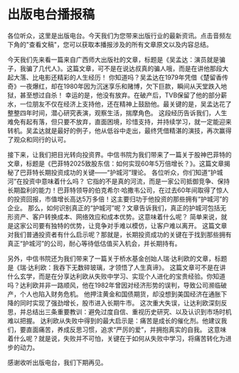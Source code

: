 # 出版电台播报稿

各位听众，这里是出版电台。今天我们为您带来出版行业的最新资讯。点击音频左下角的"查看文稿"，您可以获取本播报涉及的所有文章原文以及内容总结。

今天我们先来看一篇来自广西师大出版社的文章，标题是《吴孟达：演员就是骗子，我骗了几代人》。这篇文章，可不是在说达叔真的骗人哦，而是在讲他那段大起大落、比电影还精彩的人生经历！ 你知道吗？吴孟达在1979年凭借《楚留香传奇》一夜爆红，却在1980年因为沉迷享乐和赌博，欠下巨款，瞬间从天堂跌入地狱，甚至想过自杀！ 幸运的是，他没有放弃。在破产后，TVB保留了他的部分薪水，一位朋友不仅在经济上支持他，还在精神上鼓励他。最关键的是，吴孟达花了整整四年时间，潜心研究表演，观察生活，揣摩角色。 这段经历告诉我们，人生难免有起有落，但只要不放弃，直面困境，珍惜支持，并持续学习，就一定能迎来转机。吴孟达就是最好的例子，他从低谷中走出，最终凭借精湛的演技，再次赢得了观众和同行的认可。

接下来，让我们把目光转向投资界。中信书院为我们带来了一篇关于股神巴菲特的文章，标题是《巴菲特2025致股东信：如何实现60年5万倍增长？》。这篇文章揭秘了巴菲特长期投资成功的关键——“护城河”理论。 各位听众，你们知道“护城河”在投资中意味着什么吗？ 它指的不是真的河流，而是一家公司抵御竞争、保持长期盈利的能力！巴菲特领导的伯克希尔·哈撒韦公司，在过去60年间取得了惊人的投资回报，市值增长高达5万多倍！这主要归功于他投资的那些拥有“护城河”的企业。 那么，如何识别真正的“护城河”呢？文章告诉我们，真正的护城河包括无形资产、客户转换成本、网络效应和成本优势。这意味着什么呢？ 简单来说，就是这家公司要有独特的优势，让竞争对手难以模仿，让客户难以离开。 这篇文章对我们普通投资者有什么启示呢？那就是，长期投资成功的关键在于找到那些拥有真正“护城河”的公司，耐心等待低估值买入机会，并长期持有。

另外，中信书院还为我们带来了一篇关于桥水基金创始人瑞·达利欧的文章，标题是《瑞·达利欧：我吞下无数碎玻璃，才领悟了人生真谛》。 这篇文章可不是在讲什么玄学，而是在分享达利欧从失败中学习、实现个人进化的宝贵经验。你知道吗？达利欧并非一路顺风，他在1982年曾因对经济形势的误判，导致公司濒临破产，个人也陷入财务危机。 他押注黄金和国债期货，却没想到美国经济在通胀下降的同时实现了强劲增长，股市进入长期牛市。 这次重大失误，让达利欧深刻反思，并总结出三条重要教训：避免过度自信、重视历史研究、以及认识到市场时机难以把握。 达利欧从失败中得到的最大启示是：痛苦是成长的催化剂。他建议我们，要直面痛苦，养成反思习惯，追求“严厉的爱”，并拥抱真实的自我。 这意味着什么呢？就是说，失败并不可怕，关键在于如何从失败中学习，将痛苦转化为进步的动力。

感谢收听出版电台，我们下期再见。